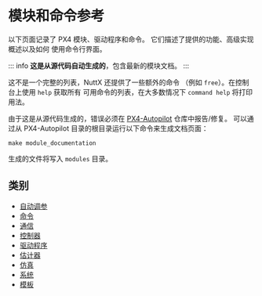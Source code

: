 
# 模块和命令参考

以下页面记录了 PX4 模块、驱动程序和命令。
它们描述了提供的功能、高级实现概述以及如何
使用命令行界面。

::: info
**这是从源代码自动生成的**，包含最新的模块文档。
:::

这不是一个完整的列表，NuttX 还提供了一些额外的命令
（例如 `free`）。在控制台上使用 `help` 获取所有
可用命令的列表，在大多数情况下 `command help` 将打印用法。

由于这是从源代码生成的，错误必须在 [PX4-Autopilot](https://github.com/PX4/PX4-Autopilot) 仓库中报告/修复。
可以通过从 PX4-Autopilot 目录的根目录运行以下命令来生成文档页面：

```
make module_documentation
```
生成的文件将写入 `modules` 目录。

## 类别
- [自动调参](modules_autotune.md)
- [命令](modules_command.md)
- [通信](modules_communication.md)
- [控制器](modules_controller.md)
- [驱动程序](modules_driver.md)
- [估计器](modules_estimator.md)
- [仿真](modules_simulation.md)
- [系统](modules_system.md)
- [模板](modules_template.md)